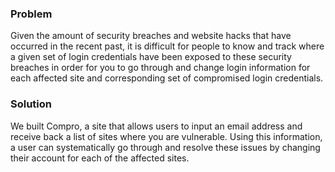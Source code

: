 ### Problem
Given the amount of security breaches and website hacks that have occurred in the recent past, it is difficult for people to know and track where a given set of login credentials have been exposed to these security breaches in order for you to go through and change login information for each affected site and corresponding set of compromised login credentials.

### Solution
We built Compro, a site that allows users to input an email address and receive back a list of sites where you are vulnerable.  Using this information, a user can systematically go through and resolve these issues by changing their account for each of the affected sites.
